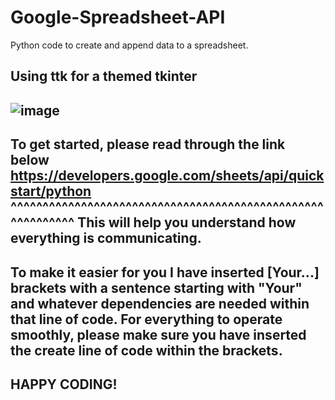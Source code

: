 # Google-Spreadsheet-API
Python code to create and append data to a spreadsheet.


Using ttk for a themed tkinter
-----------------------------------------------------------------------------------------------------------------------
![image](https://github.com/Antglo/Google-Spreadsheet-API/assets/100139359/58479ffa-ff6d-48e3-b15a-d4c52907bf8d)
-----------------------------------------------------------------------------------------------------------------------

To get started,
please read through the link below 
https://developers.google.com/sheets/api/quickstart/python
^^^^^^^^^^^^^^^^^^^^^^^^^^^^^^^^^^^^^^^^^^^^^^^^^^^^^^^^^^^
This will help you understand how everything is communicating.
-----------------------------------------------------------------------------------------------------------------------

To make it easier for you I have inserted [Your...] brackets with a sentence starting with "Your" and whatever 
dependencies are needed within that line of code. For everything to operate smoothly, please make sure you
have inserted the create line of code within the brackets.
-----------------------------------------------------------------------------------------------------------------------

## HAPPY CODING!
